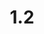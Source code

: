 ---
layout: default
title: 1.2
lang: fr
headline: |-
  Élaborer une politique de recrutement et d’embauche de professeurs autochtones pour les postes menant à la permanence et les postes à temps partiel
why: |-
  D’autres universités de U15 s’engagent fermement sur ce point; pour continuer à rivaliser avec les autres grandes universités de recherche, l’Université d’Ottawa doit établir une stratégie de recrutement concurrentielle et complète pour l’embauche des professeurs autochtones. Cette stratégie est directement liée au financement national de la recherche, puisque les trois conseils s’intéressent de plus en plus à la recherche axée sur les Autochtones, dirigée par des universitaires autochtones en partenariat avec les communautés autochtones. Pour que l’Université ait accès à ces types de fonds de recherche, elle doit accroître son nombre de chercheurs autochtones. Une telle stratégie fera en sorte que l’Université continuera de figurer parmi les chefs de file en recherche.
when: |-
  Court terme
how: |-
  Choisir des tactiques pour nous procurer un avantage concurrentiel, par exemple :
  - Déterminer et offrir des postes menant à la permanence aux Autochtones de la région (Québec et Ontario) actuellement inscrits à des programmes de doctorat et trouver des moyens de les aider à terminer leur programme avant leur embauche à ces postes permanents.
  - Embaucher des chercheurs autochtones, sans toutefois qu’ils assument leurs responsabilités en tant que membres du corps professoral avant la deuxième année. Plutôt, leur accorder un financement provisoire la première année qui leur permettra de terminer leur thèse et de commencer à publier. La nomination en tant que membre du corps professoral est conditionnelle à l’achèvement de la thèse.
  - L’Université, par l’entremise de la faculté ou du département qui les embauche, doit leur fournir un mentorat ou de l’aide pour leur permettre de terminer leurs études.
  - Créer plus de bourses d’études pour les étudiants autochtones des cycles supérieurs en raison du manque de financement au sein des communautés pour soutenir les étudiants membres des Premières nations, Inuits et Métis dans leurs programmes universitaires.
cost: |-
  Les départements et les facultés doivent affecter des ressources à l’embauche d’un éventail de chercheurs autochtones, pour des postes menant à la permanence et à temps partiel, dans l’intérêt d’une plus grande équité et diversité. De plus, ce processus sera conforme à la politique d’embauche à l’égard des Autochtones au-delà de l’auto-identification (à l’état d’ébauche) :
  - Embaucher des chercheurs autochtones, qu’ils fassent ou non de la recherche à caractère autochtone, afin d’avoir un effectif complet et riche de professeurs issus de peuples autochtones;
  - S’engager à recruter à tous les échelons : professeur adjoint, professeur agrégé et professeur titulaire;
  - Créer un contingent de professeurs aspirant à la permanence exige des attributions centralisées de financement particulier pour l’embauche de groupes;
  - S’engager à embaucher des chargés de cours à temps partiel titulaires d’un doctorat dans la discipline requise ou d’une maîtrise s’ils ont l’expérience professionnelle ou les compétences professionnelles appropriées et possèdent un savoir autochtone.
who: |-
  Recteur/provost/doyens et doyennes/directeurs/syndicats
---